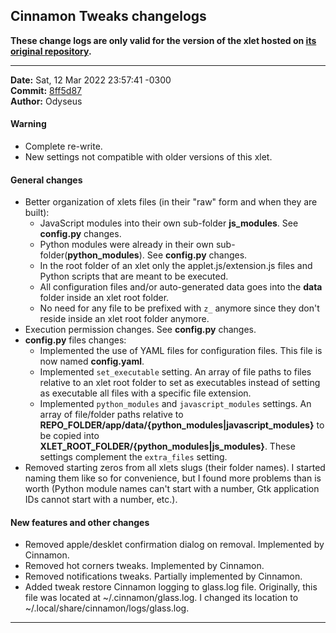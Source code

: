 ## Cinnamon Tweaks changelogs

**These change logs are only valid for the version of the xlet hosted on [its original repository](https://gitlab.com/Odyseus/CinnamonTools).**

***

**Date:** Sat, 12 Mar 2022 23:57:41 -0300<br/>
**Commit:** [8ff5d87](https://gitlab.com/Odyseus/CinnamonTools/commit/8ff5d87)<br/>
**Author:** Odyseus<br/>

#### Warning

- Complete re-write.
- New settings not compatible with older versions of this xlet.

#### General changes

- Better organization of xlets files (in their "raw" form and when they are built):
    - JavaScript modules into their own sub-folder **js_modules**. See **config.py** changes.
    - Python modules were already in their own sub-folder(**python_modules**). See **config.py** changes.
    - In the root folder of an xlet only the applet.js/extension.js files and Python scripts that are meant to be executed.
    - All configuration files and/or auto-generated data goes into the **__data__** folder inside an xlet root folder.
    - No need for any file to be prefixed with `z_` anymore since they don't reside inside an xlet root folder anymore.
- Execution permission changes. See **config.py** changes.
- **config.py** files changes:
    - Implemented the use of YAML files for configuration files. This file is now named **config.yaml**.
    - Implemented `set_executable` setting. An array of file paths to files relative to an xlet root folder to set as executables instead of setting as executable all files with a specific file extension.
    - Implemented `python_modules` and `javascript_modules` settings. An array of file/folder paths relative to **REPO_FOLDER/__app__/data/{python_modules|javascript_modules}** to be copied into **XLET_ROOT_FOLDER/{python_modules|js_modules}**. These settings complement the `extra_files` setting.
- Removed starting zeros from all xlets slugs (their folder names). I started naming them like so for convenience, but I found more problems than is worth (Python module names can't start with a number, Gtk application IDs cannot start with a number, etc.).

#### New features and other changes

- Removed apple/desklet confirmation dialog on removal. Implemented by Cinnamon.
- Removed hot corners tweaks. Implemented by Cinnamon.
- Removed notifications tweaks. Partially implemented by Cinnamon.
- Added tweak restore Cinnamon logging to glass.log file. Originally, this file was located at ~/.cinnamon/glass.log. I changed its location to ~/.local/share/cinnamon/logs/glass.log.

***
